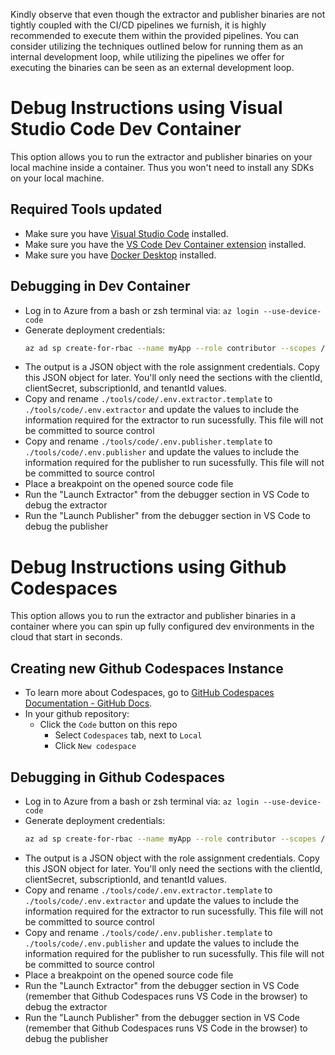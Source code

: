 Kindly observe that even though the extractor and publisher binaries are not tightly coupled with the CI/CD pipelines we furnish, it is highly recommended to execute them within the provided pipelines. You can consider utilizing the techniques outlined below for running them as an internal development loop, while utilizing the pipelines we offer for executing the binaries can be seen as an external development loop.

# Debug Instructions using Visual Studio Code Dev Container
This option allows you to run the extractor and publisher binaries on your local machine inside a container. Thus you won't need to install any SDKs on your local machine.

## Required Tools updated
* Make sure you have [Visual Studio Code](https://code.visualstudio.com/download) installed.
* Make sure you have the [VS Code Dev Container extension](https://marketplace.visualstudio.com/items?itemName=ms-vscode-remote.remote-containers) installed.
* Make sure you have [Docker Desktop](https://www.docker.com/products/docker-desktop/) installed. 

## Debugging in Dev Container
* Log in to Azure from a bash or zsh terminal via: `az login --use-device-code`
* Generate deployment credentials:  
  ```bash
  az ad sp create-for-rbac --name myApp --role contributor --scopes /subscriptions/{subscription-id}/resourceGroups/exampleRG --sdk-auth
  ```
* The output is a JSON object with the role assignment credentials. Copy this JSON object for later. You'll only need the sections with the clientId, clientSecret, subscriptionId, and tenantId values.
* Copy and rename `./tools/code/.env.extractor.template` to `./tools/code/.env.extractor` and update the values to include the information required for the extractor to run sucessfully. This file will not be committed to source control
* Copy and rename `./tools/code/.env.publisher.template` to `./tools/code/.env.publisher` and update the values to include the information required for the publisher to run sucessfully. This file will not be committed to source control
* Place a breakpoint on the opened source code file
* Run the "Launch Extractor" from the debugger section in VS Code to debug the extractor
* Run the "Launch Publisher" from the debugger section in VS Code to debug the publisher

# Debug Instructions using Github Codespaces
This option allows you to run the extractor and publisher binaries in a container where you can spin up fully configured dev environments in the cloud that start in seconds.

## Creating new Github Codespaces Instance

* To learn more about Codespaces, go to [GitHub Codespaces Documentation - GitHub Docs](https://docs.github.com/en/codespaces).
* In your github repository:
  * Click the `Code` button on this repo
    * Select `Codespaces` tab, next to `Local`
    * Click `New codespace`

## Debugging in Github Codespaces

* Log in to Azure from a bash or zsh terminal via: `az login --use-device-code`
* Generate deployment credentials:  
  ```bash
  az ad sp create-for-rbac --name myApp --role contributor --scopes /subscriptions/{subscription-id}/resourceGroups/exampleRG --sdk-auth
  ```
* The output is a JSON object with the role assignment credentials. Copy this JSON object for later. You'll only need the sections with the clientId, clientSecret, subscriptionId, and tenantId values.
* Copy and rename `./tools/code/.env.extractor.template` to `./tools/code/.env.extractor` and update the values to include the information required for the extractor to run sucessfully. This file will not be committed to source control
* Copy and rename `./tools/code/.env.publisher.template` to `./tools/code/.env.publisher` and update the values to include the information required for the publisher to run sucessfully. This file will not be committed to source control
* Place a breakpoint on the opened source code file
* Run the "Launch Extractor" from the debugger section in VS Code (remember that Github Codespaces runs VS Code in the browser) to debug the extractor
* Run the "Launch Publisher" from the debugger section in VS Code (remember that Github Codespaces runs VS Code in the browser) to debug the publisher

